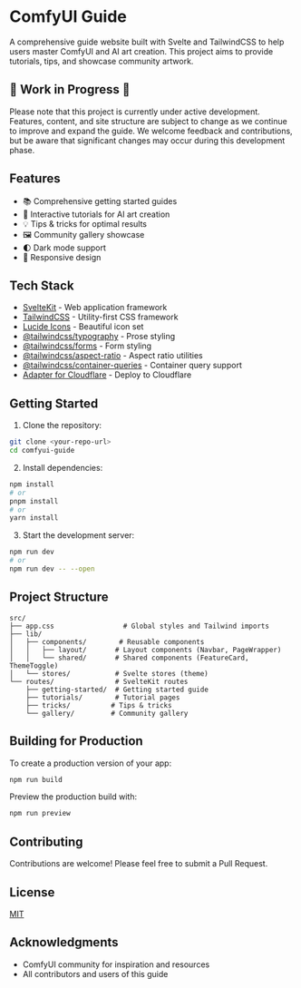 # ComfyUI Guide

A comprehensive guide website built with Svelte and TailwindCSS to help users master ComfyUI and AI art creation. This project aims to provide tutorials, tips, and showcase community artwork.

## 🚧 Work in Progress 🚧

Please note that this project is currently under active development. Features, content, and site structure are subject to change as we continue to improve and expand the guide. We welcome feedback and contributions, but be aware that significant changes may occur during this development phase.

## Features

- 📚 Comprehensive getting started guides
- 🎨 Interactive tutorials for AI art creation
- 💡 Tips & tricks for optimal results
- 🖼️ Community gallery showcase
- 🌓 Dark mode support
- 📱 Responsive design

## Tech Stack

- [SvelteKit](https://kit.svelte.dev/) - Web application framework
- [TailwindCSS](https://tailwindcss.com/) - Utility-first CSS framework
- [Lucide Icons](https://lucide.dev/) - Beautiful icon set
- [@tailwindcss/typography](https://tailwindcss.com/docs/typography-plugin) - Prose styling
- [@tailwindcss/forms](https://github.com/tailwindlabs/tailwindcss-forms) - Form styling
- [@tailwindcss/aspect-ratio](https://github.com/tailwindlabs/tailwindcss-aspect-ratio) - Aspect ratio utilities
- [@tailwindcss/container-queries](https://github.com/tailwindlabs/tailwindcss-container-queries) - Container query support
- [Adapter for Cloudflare](https://kit.svelte.dev/docs/adapters#supported-environments-cloudflare) - Deploy to Cloudflare

## Getting Started

1. Clone the repository:
```bash
git clone <your-repo-url>
cd comfyui-guide
```

2. Install dependencies:
```bash
npm install
# or
pnpm install
# or
yarn install
```

3. Start the development server:
```bash
npm run dev
# or
npm run dev -- --open
```

## Project Structure

```
src/
├── app.css                 # Global styles and Tailwind imports
├── lib/
│   ├── components/        # Reusable components
│   │   ├── layout/       # Layout components (Navbar, PageWrapper)
│   │   └── shared/       # Shared components (FeatureCard, ThemeToggle)
│   └── stores/           # Svelte stores (theme)
└── routes/               # SvelteKit routes
    ├── getting-started/  # Getting started guide
    ├── tutorials/        # Tutorial pages
    ├── tricks/          # Tips & tricks
    └── gallery/         # Community gallery
```

## Building for Production

To create a production version of your app:

```bash
npm run build
```

Preview the production build with:

```bash
npm run preview
```

## Contributing

Contributions are welcome! Please feel free to submit a Pull Request.

## License

[MIT](LICENSE)

## Acknowledgments

- ComfyUI community for inspiration and resources
- All contributors and users of this guide
